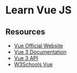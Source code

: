 # Learn Vue JS

## Resources
- [Vue Official Website](https://vuejs.org/)
- [Vue 3 Documentation](https://vuejs.org/guide/introduction.html)
- [Vue 3 API](https://v3.vuejs.org/api/)
- [W3Schools Vue](https://www.w3schools.com/vue/)